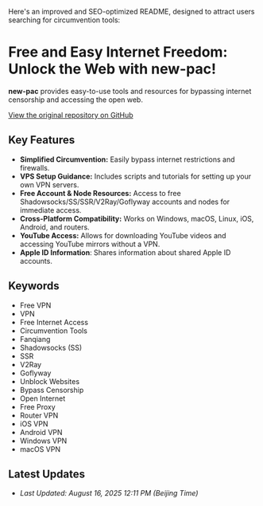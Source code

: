 Here's an improved and SEO-optimized README, designed to attract users searching for circumvention tools:

# Free and Easy Internet Freedom: Unlock the Web with new-pac!

**new-pac** provides easy-to-use tools and resources for bypassing internet censorship and accessing the open web.

[View the original repository on GitHub](https://github.com/Alvin9999/new-pac)

## Key Features

*   **Simplified Circumvention:** Easily bypass internet restrictions and firewalls.
*   **VPS Setup Guidance:** Includes scripts and tutorials for setting up your own VPN servers.
*   **Free Account & Node Resources:** Access to free Shadowsocks/SS/SSR/V2Ray/Goflyway accounts and nodes for immediate access.
*   **Cross-Platform Compatibility:** Works on Windows, macOS, Linux, iOS, Android, and routers.
*   **YouTube Access:** Allows for downloading YouTube videos and accessing YouTube mirrors without a VPN.
*   **Apple ID Information**: Shares information about shared Apple ID accounts.

## Keywords

*   Free VPN
*   VPN
*   Free Internet Access
*   Circumvention Tools
*   Fanqiang
*   Shadowsocks (SS)
*   SSR
*   V2Ray
*   Goflyway
*   Unblock Websites
*   Bypass Censorship
*   Open Internet
*   Free Proxy
*   Router VPN
*   iOS VPN
*   Android VPN
*   Windows VPN
*   macOS VPN

## Latest Updates
*   *Last Updated: August 16, 2025 12:11 PM (Beijing Time)*